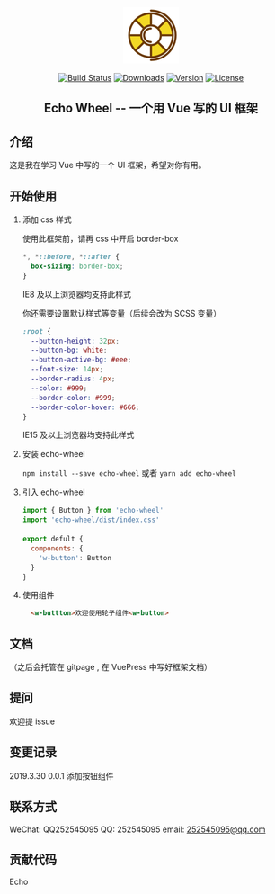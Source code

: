 <p align="center"><a href="https://github.com/zyqq/wheel" target="_blank" rel="noopener noreferrer"><img width="100" src="img/轮子.png" alt="Echo Wheel logo"></a></p>

<p align="center">
  <a href="https://travis-ci.org/travis-ci/travis-web"><img src="https://travis-ci.org/travis-ci/travis-web.svg?branch=master" alt="Build Status"></a>
  <a href="https://npmcharts.com/compare/echo-wheel?minimal=true"><img src="https://img.shields.io/npm/dm/echo-wheel.svg" alt="Downloads"></a>
  <a href="https://www.npmjs.com/package/echo-wheel"><img src="https://img.shields.io/npm/v/echo-wheel.svg" alt="Version"></a>
  <a href="https://www.npmjs.com/package/echo-wheel"><img src="https://img.shields.io/npm/l/echo-wheel.svg" alt="License"></a>
</p>

<h2 align="center">Echo Wheel -- 一个用 Vue 写的 UI 框架</h2>

## 介绍

这是我在学习 Vue 中写的一个 UI 框架，希望对你有用。

## 开始使用

1. 添加 css 样式

    使用此框架前，请再 css 中开启 border-box

    ```css
    *, *::before, *::after {
      box-sizing: border-box;
    }
    ```

    IE8 及以上浏览器均支持此样式

    你还需要设置默认样式等变量（后续会改为 SCSS 变量）

    ```css
    :root {
      --button-height: 32px;
      --button-bg: white;
      --button-active-bg: #eee;
      --font-size: 14px;
      --border-radius: 4px;
      --color: #999;
      --border-color: #999;
      --border-color-hover: #666;
    }
    ```

    IE15 及以上浏览器均支持此样式

2. 安装 echo-wheel

    `npm install --save echo-wheel` 或者 `yarn add echo-wheel`

3. 引入 echo-wheel

    ```js
    import { Button } from 'echo-wheel'
    import 'echo-wheel/dist/index.css'

    export defult {
      components: {
        'w-button': Button
      }
    }
    ```

4. 使用组件

    ```html
      <w-buttton>欢迎使用轮子组件<w-button>
    ```

## 文档

（之后会托管在 gitpage , 在 VuePress 中写好框架文档）

## 提问

欢迎提 issue

## 变更记录

2019.3.30 0.0.1 添加按钮组件

## 联系方式

WeChat: QQ252545095
QQ: 252545095
email: 252545095@qq.com

## 贡献代码

Echo
